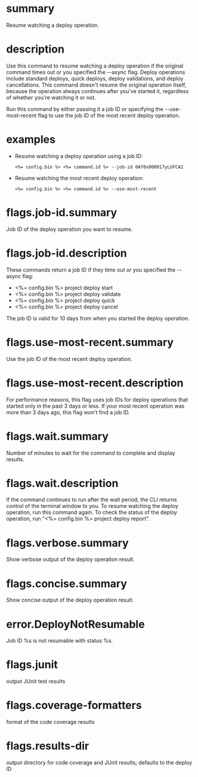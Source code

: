 # summary

Resume watching a deploy operation.

# description

Use this command to resume watching a deploy operation if the original command times out or you specified the --async flag. Deploy operations include standard deploys, quick deploys, deploy validations, and deploy cancellations. This command doesn't resume the original operation itself, because the operation always continues after you've started it, regardless of whether you're watching it or not.

Run this command by either passing it a job ID or specifying the --use-most-recent flag to use the job ID of the most recent deploy operation.

# examples

- Resume watching a deploy operation using a job ID:

      <%= config.bin %> <%= command.id %> --job-id 0Af0x000017yLUFCA2

- Resume watching the most recent deploy operation:

      <%= config.bin %> <%= command.id %> --use-most-recent

# flags.job-id.summary

Job ID of the deploy operation you want to resume.

# flags.job-id.description

These commands return a job ID if they time out or you specified the --async flag:

- <%= config.bin %> project deploy start
- <%= config.bin %> project deploy validate
- <%= config.bin %> project deploy quick
- <%= config.bin %> project deploy cancel

The job ID is valid for 10 days from when you started the deploy operation.

# flags.use-most-recent.summary

Use the job ID of the most recent deploy operation.

# flags.use-most-recent.description

For performance reasons, this flag uses job IDs for deploy operations that started only in the past 3 days or less. If your most recent operation was more than 3 days ago, this flag won't find a job ID.

# flags.wait.summary

Number of minutes to wait for the command to complete and display results.

# flags.wait.description

If the command continues to run after the wait period, the CLI returns control of the terminal window to you. To resume watching the deploy operation, run this command again. To check the status of the deploy operation, run "<%= config.bin %> project deploy report".

# flags.verbose.summary

Show verbose output of the deploy operation result.

# flags.concise.summary

Show concise output of the deploy operation result.

# error.DeployNotResumable

Job ID %s is not resumable with status %s.

# flags.junit

output JUnit test results

# flags.coverage-formatters

format of the code coverage results

# flags.results-dir

output directory for code coverage and JUnit results; defaults to the deploy ID
